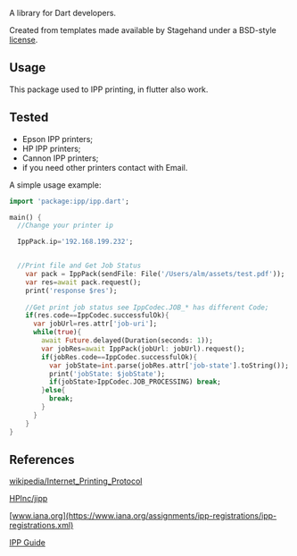 A library for Dart developers.

Created from templates made available by Stagehand under a BSD-style
[license](https://github.com/almpazel/ipp/blob/master/LICENSE).

## Usage

This package used to IPP  printing, in flutter also work.

## Tested
- Epson IPP printers;
- HP IPP printers;
- Cannon IPP printers;
- if you need other printers contact with Email.


A simple usage example:

```dart
import 'package:ipp/ipp.dart';

main() {
  //Change your printer ip

  IppPack.ip='192.168.199.232';


  //Print file and Get Job Status
    var pack = IppPack(sendFile: File('/Users/alm/assets/test.pdf'));
    var res=await pack.request();
    print('response $res');
  
    //Get print job status see IppCodec.JOB_* has different Code;
    if(res.code==IppCodec.successfulOk){
      var jobUrl=res.attr['job-uri'];
      while(true){
        await Future.delayed(Duration(seconds: 1));
        var jobRes=await IppPack(jobUrl: jobUrl).request();
        if(jobRes.code==IppCodec.successfulOk){
          var jobState=int.parse(jobRes.attr['job-state'].toString());
          print('jobState: $jobState');
          if(jobState>IppCodec.JOB_PROCESSING) break;
        }else{
          break;
        }
      }
    }
}
```

## References

[wikipedia/Internet_Printing_Protocol](https://en.wikipedia.org/wiki/Internet_Printing_Protocol) 

[HPInc/jipp](https://github.com/HPInc/jipp)

[www.iana.org](https://www.iana.org/assignments/ipp-registrations/ipp-registrations.xml)

[IPP Guide](https://istopwg.github.io/ipp/ippguide.html)

